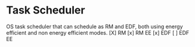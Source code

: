 # Task Scheduler
OS task scheduler that can schedule as RM and EDF, both using energy efficient and non energy efficient modes.
[X] RM
[x] RM EE
[x] EDF
[ ] EDF EE

